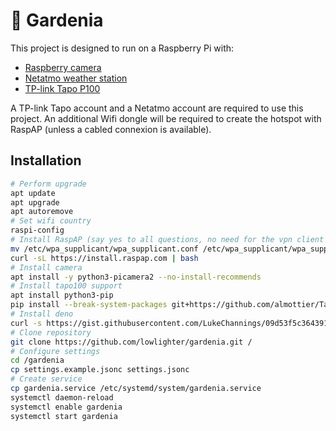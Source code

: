 # 🌻 Gardenia

This project is designed to run on a Raspberry Pi with:

- [Raspberry camera](https://www.raspberrypi.com/documentation/accessories/camera.html)
- [Netatmo weather station](https://dev.netatmo.com/apidocumentation)
- [TP-link Tapo P100](https://www.tp-link.com/fr/home-networking/smart-plug/tapo-p100)

A TP-link Tapo account and a Netatmo account are required to use this project. An additional Wifi dongle will be required to create the hotspot with RaspAP (unless a cabled connexion is available).

## Installation

```sh
# Perform upgrade
apt update
apt upgrade
apt autoremove
# Set wifi country
raspi-config
# Install RaspAP (say yes to all questions, no need for the vpn client though)
mv /etc/wpa_supplicant/wpa_supplicant.conf /etc/wpa_supplicant/wpa_supplicant.conf.bak
curl -sL https://install.raspap.com | bash
# Install camera
apt install -y python3-picamera2 --no-install-recommends
# Install tapo100 support
apt install python3-pip
pip install --break-system-packages git+https://github.com/almottier/TapoP100.git@main
# Install deno
curl -s https://gist.githubusercontent.com/LukeChannings/09d53f5c364391042186518c8598b85e/raw/ac8cd8c675b985edd4b3e16df63ffef14d1f0e24/deno_install.sh | sh
# Clone repository
git clone https://github.com/lowlighter/gardenia.git /
# Configure settings
cd /gardenia
cp settings.example.jsonc settings.jsonc
# Create service
cp gardenia.service /etc/systemd/system/gardenia.service
systemctl daemon-reload
systemctl enable gardenia
systemctl start gardenia
```
